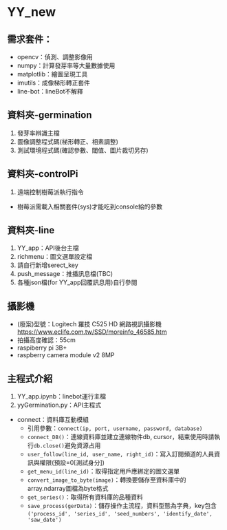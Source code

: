 # YY_new
## 需求套件：
- opencv：偵測、調整影像用
- numpy：計算發芽率等大量數據使用
- matplotlib：繪圖呈現工具
- imutils：成像梯形轉正套件
- line-bot：lineBot不解釋

## 資料夾-germination
1. 發芽率辨識主檔
2. 圖像調整程式碼(梯形轉正、相素調整)
3. 測試環境程式碼(確認參數、閾值、圖片裁切另存)

## 資料夾-controlPi
1. 遠端控制樹莓派執行指令
  - 樹莓派需載入相關套件(sys)才能吃到console給的參數

## 資料夾-line
1. YY_app：API後台主檔
2. richmenu：圖文選單設定檔
3. 請自行新增serect_key
4. push_message：推播訊息檔(TBC)
5. 各種json檔(for YY_app回覆訊息用)自行參閱

## 攝影機
- (廢案)型號：Logitech 羅技 C525 HD 網路視訊攝影機 https://www.eclife.com.tw/SSD/moreinfo_46585.htm
- 拍攝高度確認：55cm
- raspiberry pi 3B+
- raspberry camera module v2 8MP


## 主程式介紹
1. YY_app.ipynb：linebot運行主檔
2. yyGermination.py：API主程式
  - connect：資料庫互動模組
    * 引用參數：```connect(ip, port, username, password, database)```
    * ```connect_DB()```：連線資料庫並建立連線物件db, cursor，結束使用時請執行```db.close()```避免資源占用
    * ```user_follow(line_id, user_name, right_id)```：寫入訂閱頻道的人員資訊與權限(預設=0[測試身分])
    * ```get_menu_id(line_id)```：取得指定用戶應綁定的圖文選單
    * ```convert_image_to_byte(image)```：轉換要儲存至資料庫中的array.ndarray圖檔為byte格式
    * ```get_series()```：取得所有資料庫的品種資料
    * ```save_process(gerData)```：儲存操作主流程，資料型態為字典，key包含```('process_id', 'series_id', 'seed_numbers', 'identify_date', 'saw_date')```
